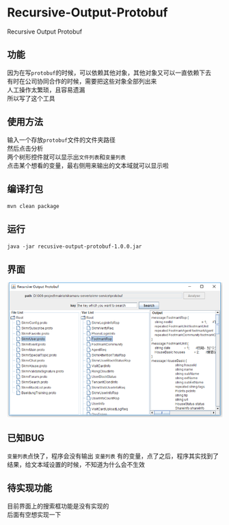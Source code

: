 # Recursive-Output-Protobuf
Recursive Output Protobuf

## 功能
因为在写`protobuf`的时候，可以依赖其他对象，其他对象又可以一直依赖下去  
有时在公司协同合作的时候，需要把这些对象全部列出来  
人工操作太繁琐，且容易遗漏  
所以写了这个工具  

## 使用方法
输入一个存放`protobuf`文件的文件夹路径  
然后点击分析  
两个树形控件就可以显示出`文件列表`和`变量列表`  
点击某个想看的变量，最右侧用来输出的文本域就可以显示啦  

## 编译打包
`mvn clean package`

## 运行
`java -jar recusive-output-protobuf-1.0.0.jar`

## 界面

![截图]( https://github.com/hwhaocool/Recursive-Output-Protobuf/raw/master/picture/example.png )

## 已知BUG

`变量列表`点快了，程序会没有输出
`变量列表` 有的变量，点了之后，程序其实找到了结果，给文本域设置的时候，不知道为什么会不生效

## 待实现功能
目前界面上的搜索框功能是没有实现的  
后面有空想实现一下

